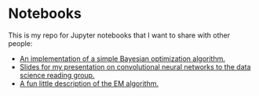 # Notebooks
This is my repo for Jupyter notebooks that I want to share with other people:
- [An implementation of a simple Bayesian optimization algorithm.](https://github.com/jsaporta/Notebooks/blob/master/Notebooks/Parametric%20Model%20Example.ipynb)
- [Slides for my presentation on convolutional neural networks to the data science reading group.](https://github.com/jsaporta/Notebooks/blob/master/Notebooks/Convolutional%20Neural%20Networks.ipynb)
- [A fun little description of the EM algorithm.](https://nbviewer.jupyter.org/github/jsaporta/Notebooks/blob/master/Notebooks/The%20EM%20Algorithm.ipynb)
